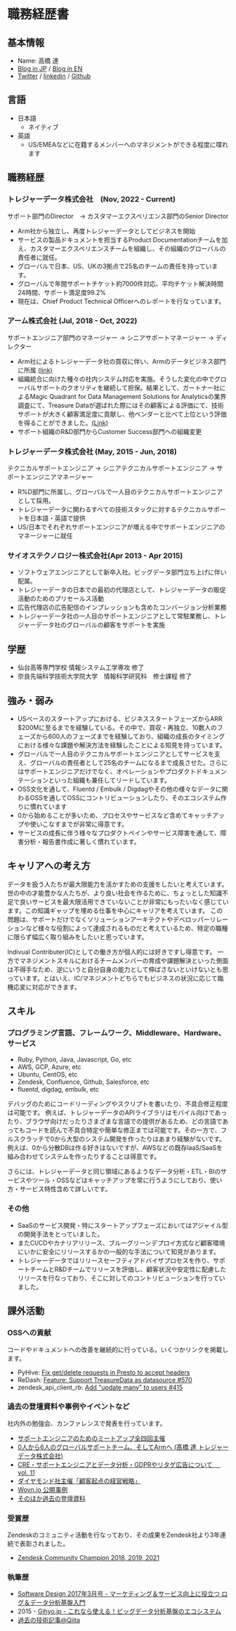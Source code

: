 # 職務経歴書

## 基本情報
- Name: 高橋 達
- [Blog in JP](https://blog.torut.tokyo/) / [Blog in EN](https://nora96o.medium.com/)
- [Twitter](https://twitter.com/nora96o) / [linkedin](https://www.linkedin.com/in/torutakahashi/) / [Github](https://github.com/toru-takahashi)

## 言語

- 日本語
  - ネイティブ
- 英語
  - US/EMEAなどに在籍するメンバーへのマネジメントができる程度に喋れます

## 職務経歴

### トレジャーデータ株式会社　(Nov, 2022 - Current)

サポート部門のDirector　-> カスタマーエクスペリエンス部門のSenior Director

- Arm社から独立し、再度トレジャーデータとしてビジネスを開始
- サービスの製品ドキュメントを担当するProduct Documentationチームを加え、カスタマーエクスペリエンスチームを組織し、その組織のグローバルの責任者に就任。
- グローバルで日本、US、UKの3拠点で25名のチームの責任を持っています。
- グローバルで年間サポートチケット約7000件対応、平均チケット解決時間24時間、サポート満足度99.2%
- 現在は、Chief Product Technical Officerへのレポートを行なっています。

### アーム株式会社 (Jul, 2018 - Oct, 2022)

サポートエンジニア部門のマネージャー -> シニアサポートマネージャー -> ディレクター

- Arm社によるトレジャーデータ社の買収に伴い、Armのデータビジネス部門に所属 [(link)](https://prtimes.jp/main/html/rd/p/000000027.000022759.html)
- 組織統合に向けた種々の社内システム対応を実施。そうした変化の中でグローバルサポートのクオリティを継続して担保。結果として、ガートナー社によるMagic Quadrant for Data Management Solutions for Analyticsの業界調査にて、Treasure Dataが選ばれた際にはその顧客による評価にて、技術サポートが大きく顧客満足度に貢献し、他ベンダーと比べて上位という評価を得ることができました。[(Link)](https://b2bsalescafe.files.wordpress.com/2019/09/gartner-magic-quadrant-for-data-management-solutions-for-analytics-january-2019.pdf)
- サポート組織のR&D部門からCustomer Success部門への組織変更

### トレジャーデータ株式会社 (May, 2015 - Jun, 2018)

テクニカルサポートエンジニア -> シニアテクニカルサポートエンジニア -> サポートエンジニアマネージャー

- R%D部門に所属し、グローバルで一人目のテクニカルサポートエンジニアとして採用。
- トレジャーデータに関わるすべての技術スタックに対するテクニカルサポートを日本語・英語で提供
- US/日本でそれぞれサポートエンジニアが増える中でサポートエンジニアのマネージャーに就任

### サイオステクノロジー株式会社(Apr 2013 - Apr 2015)

- ソフトウェアエンジニアとして新卒入社。ビッグデータ部門立ち上げに伴い配属。
- トレジャーデータの日本での最初の代理店として、トレジャーデータの販促活動のためのプリセールス活動
- 広告代理店の広告配信のインプレッションも含めたコンバージョン分析業務
- トレジャーデータ社の一人目のサポートエンジニアとして常駐業務し、トレジャーデータ社のグローバルの顧客をサポートを実施

## 学歴

- 仙台高等専門学校 情報システム工学専攻 修了
- 奈良先端科学技術大学院大学　情報科学研究科　修士課程 修了

## 強み・弱み

- USベースのスタートアップにおける、ビジネススタートフェーズからARR $200Mに至るまでを経験している。その中で、買収・再独立、10数人のフェーズから600人のフェーズまでを経験しており、組織の成長のタイミングにおける様々な課題や解決方法を経験したことによる知見を持っています。
- グローバルで一人目のテクニカルサポートエンジニアとしてサービスを支え、グローバルの責任者として25名のチームになるまで成長させた。さらにはサポートエンジニアだけでなく、オペレーションやプロダクトドキュメンテーションといった組織も兼任してリードしています。
- OSS文化を通して、Fluentd / Embulk / Digdagやその他の様々なデータに関わるOSSを通してOSSにコントリビューションしたり、そのエコシステム作りに慣れています
- 0から始めることが多いため、プロセスやサービスなど含めてキャッチアップや使いこなすまでが非常に得意です。
- サービスの成長に伴う様々なプロダクトペインやサービス障害を通して、障害分析・報告書作成に著しく慣れています。

## キャリアへの考え方

データを扱う人たちが最大限能力を活かすための支援をしたいと考えています。
世の中の才能豊かな人たちが、より良い社会を作るために、ちょっとした知識不足で良いサービスを最大限活用できていないことが非常にもったいなく感じています。この知識ギャップを埋める仕事を中心にキャリアを考えています。
この問題は、サポートだけでなくソリューションアーキテクトやデベロッパーリレーションなど様々な役割によって達成されるものだと考えているため、特定の職種に限らず幅広く取り組みをしたいと思っています。

Indivual Contributer(IC)としての働き方が個人的には好きですし得意です。
一方でマネジメントスキルにおけるチームメンバーの育成や課題解決といった側面は不得手なため、逆にいうと自分自身の能力として伸ばさないといけないとも思っています。とはいえ、IC/マネジメントどちらでもビジネスの状況に応じて臨機応変に対応ができます。

## スキル
### プログラミング言語、フレームワーク、Middleware、Hardware、サービス
- Ruby, Python, Java, Javascript, Go, etc
- AWS, GCP, Azure, etc
- Ubuntu, CentOS, etc
- Zendesk, Confluence, Github, Salesforce, etc
- fluentd, digdag, embulk, etc

デバッグのためにコードリーディングやスクリプトを書いたり、不具合修正程度は可能です。
例えば、トレジャーデータのAPIライブラリはモバイル向けであったり、ブラウザ向けだったりさまざまな言語での提供があるため、どの言語であってもコードを読んで不具合特定や簡単な修正までは可能です。その一方で、フルスクラッチで0から大型のシステム開発を作ったりはあまり経験がないです。例えば、0から分散DBは作る好きはないですが、AWSなどの既存IaaS/SaaSを組み合わせてシステムを作ったりすることは得意です。

さらには、トレジャーデータと同じ領域にあるようなデータ分析・ETL・BIのサービスやツール・OSSなどはキャッチアップを常に行うようにしており、使い方・サービス特性含めて詳しいです。

### その他
- SaaSのサービス開発・特にスタートアップフェーズにおいてはアジャイル型の開発手法をとっていました。
- またCI/CDやカナリアリリース、ブルーグリーンデプロイ方式など顧客環境にいかに安全にリリースするかの一般的な手法について知見があります。
- トレジャーデータではリリースセーフティアドバイザプロセスを作り、サポートチームとR&Dチームでリリースを評価し、顧客状況や安定性に配慮したリリースを行なっており、そこに対してのコントリビューションを行っていました。

## 課外活動

### OSSへの貢献

コードやドキュメントへの改善を継続的に行っている。いくつかリンクを掲載します。

- PyHive: [Fix get/delete requests in Presto to accept headers](https://github.com/dropbox/PyHive/pull/200)
- ReDash: [Feature: Support TreasureData as datasource #570](https://github.com/getredash/redash/pull/570)
- zendesk_api_client_rb: [Add "update many" to users #415](https://github.com/zendesk/zendesk_api_client_rb/pull/415)

### 過去の登壇資料や事例やイベントなど

社内外の勉強会、カンファレンスで発表を行っています。

- [サポートエンジニアのためのミートアップ全四回主催](https://techplay.jp/event/690587)
- [0人から6人のグローバルサポートチーム、そしてArmへ (髙橋 達 トレジャーデータ株式会社)](https://techplay.jp/column/524)
- [CRE・サポートエンジニアとデータ分析・GDPRやリタゲ広告について　 vol. 11](https://www.youtube.com/watch?v=KYbTSp4-44Y)
- [ダイヤモンド社主催「顧客起点の経営戦略」](https://promo.diamond.jp/sp/dbf-customersuccess220512/)
- [Wovn.io 公開事例](https://mx.wovn.io/casestudy/treasuredata)
- [そのほか過去の登壇資料](https://www.slideshare.net/torutakahashi100)

### 受賞歴

Zendeskのコミュニティ活動を行なっており、その成果をZendesk社より3年連続で表彰されました。

- [Zendesk Community Champion 2018, 2019, 2021](https://www.zendesk.co.jp/company/press/zendesk-community-champion2021-jp/)

### 執筆歴

- [Software Design 2017年3月号 - マーケティング＆サービス向上に役立つ
ログ＆データ分析基盤入門](https://gihyo.jp/magazine/SD/archive/2017/201703)
- 2015 - [Gihyo.jp - これなら使える！ビッグデータ分析基盤のエコシステム](https://gihyo.jp/list/group/%E3%81%93%E3%82%8C%E3%81%AA%E3%82%89%E4%BD%BF%E3%81%88%E3%82%8B-%E3%83%93%E3%83%83%E3%82%B0%E3%83%87%E3%83%BC%E3%82%BF%E5%88%86%E6%9E%90%E5%9F%BA%E7%9B%A4%E3%81%AE%E3%82%A8%E3%82%B3%E3%82%B7%E3%82%B9%E3%83%86%E3%83%A0)
- [過去の技術記事@Qiita](https://qiita.com/toru-takahashi)
